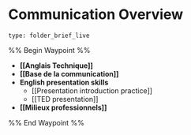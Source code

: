 # Communication Overview
 
```ccard
type: folder_brief_live
```
 
%% Begin Waypoint %%
- **[[Anglais Technique]]**
- **[[Base de la communication]]**
- **English presentation skills**
	- [[Presentation introduction practice]]
	- [[TED presentation]]
- **[[Milieux professionnels]]**

%% End Waypoint %%